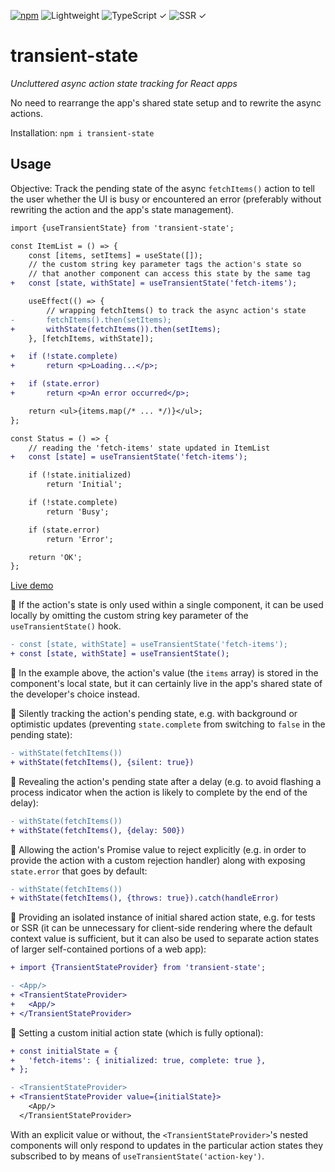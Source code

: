 [![npm](https://flat.badgen.net/npm/v/transient-state?labelColor=345&color=46e)](https://www.npmjs.com/package/transient-state) ![Lightweight](https://flat.badgen.net/bundlephobia/minzip/transient-state/?labelColor=345&color=46e) ![TypeScript ✓](https://flat.badgen.net/badge/TypeScript/✓?labelColor=345&color=345) ![SSR ✓](https://flat.badgen.net/badge/SSR/✓?labelColor=345&color=345)

# transient-state

*Uncluttered async action state tracking for React apps*

No need to rearrange the app's shared state setup and to rewrite the async actions.

Installation: `npm i transient-state`

## Usage

Objective: Track the pending state of the async `fetchItems()` action to tell the user whether the UI is busy or encountered an error (preferably without rewriting the action and the app's state management).

```diff
import {useTransientState} from 'transient-state';

const ItemList = () => {
    const [items, setItems] = useState([]);
    // the custom string key parameter tags the action's state so
    // that another component can access this state by the same tag
+   const [state, withState] = useTransientState('fetch-items');

    useEffect(() => {
        // wrapping fetchItems() to track the async action's state
-       fetchItems().then(setItems);
+       withState(fetchItems()).then(setItems);
    }, [fetchItems, withState]);

+   if (!state.complete)
+       return <p>Loading...</p>;

+   if (state.error)
+       return <p>An error occurred</p>;

    return <ul>{items.map(/* ... */)}</ul>;
};

const Status = () => {
    // reading the 'fetch-items' state updated in ItemList
+   const [state] = useTransientState('fetch-items');

    if (!state.initialized)
        return 'Initial';

    if (!state.complete)
        return 'Busy';

    if (state.error)
        return 'Error';

    return 'OK';
};
```

[Live demo](https://codesandbox.io/p/sandbox/shared-transient-state-demo-35ktct?file=%2Fsrc%2FItemList.js)

🔹 If the action's state is only used within a single component, it can be used locally by omitting the custom string key parameter of the `useTransientState()` hook.

```diff
- const [state, withState] = useTransientState('fetch-items');
+ const [state, withState] = useTransientState();
```

🔹 In the example above, the action's value (the `items` array) is stored in the component's local state, but it can certainly live in the app's shared state of the developer's choice instead.

🔹 Silently tracking the action's pending state, e.g. with background or optimistic updates (preventing `state.complete` from switching to `false` in the pending state):

```diff
- withState(fetchItems())
+ withState(fetchItems(), {silent: true})
```

🔹 Revealing the action's pending state after a delay (e.g. to avoid flashing a process indicator when the action is likely to complete by the end of the delay):

```diff
- withState(fetchItems())
+ withState(fetchItems(), {delay: 500})
```

🔹 Allowing the action's Promise value to reject explicitly (e.g. in order to provide the action with a custom rejection handler) along with exposing `state.error` that goes by default:

```diff
- withState(fetchItems())
+ withState(fetchItems(), {throws: true}).catch(handleError)
```

🔹 Providing an isolated instance of initial shared action state, e.g. for tests or SSR (it can be unnecessary for client-side rendering where the default context value is sufficient, but it can also be used to separate action states of larger self-contained portions of a web app):

```diff
+ import {TransientStateProvider} from 'transient-state';

- <App/>
+ <TransientStateProvider>
+   <App/>
+ </TransientStateProvider>
```

🔹 Setting a custom initial action state (which is fully optional):

```diff
+ const initialState = {
+   'fetch-items': { initialized: true, complete: true },
+ };

- <TransientStateProvider>
+ <TransientStateProvider value={initialState}>
    <App/>
  </TransientStateProvider>
```

With an explicit value or without, the `<TransientStateProvider>`'s nested components will only respond to updates in the particular action states they subscribed to by means of `useTransientState('action-key')`.
